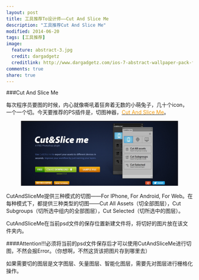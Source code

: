 ```yaml
---
layout: post
title: 工具推荐To设计师——Cut And Slice Me
description: "工具推荐Cut And Slice Me"
modified: 2014-06-20
tags: [工具推荐]
image:
  feature: abstract-3.jpg
  credit: dargadgetz
  creditlink: http://www.dargadgetz.com/ios-7-abstract-wallpaper-pack-for-iphone-5-and-ipod-touch-retina/
comments: true
share: true
---
```


###Cut And Slice Me

每次程序员要图的时候，内心就像嘶吼着狂奔着无数的小萌兔子，几十个icon，一个一个切。今天要推荐的PS插件是，切图神器，<a href="http://www.cutandslice.me/"><font color="#f2990b">Cut And Slice Me</font></a>。

<div style="text-align:center">
    <figure>
        <a><img src="/images/blog/cutandsliceme.png"/></a>
    </figure>
</div>

CutAndSliceMe提供三种模式的切图——For IPhone, For Android, For Web。在每种模式下，都提供三种类型的切图——Cut All Assets（切全部图层），Cut Subgroups（切所选中组内的全部图层），Cut Selected（切所选中的图层）。

CutAndSliceMe在当前psd文件的保存位置新建文件将，将切好的图片放在该文件夹内。

####Attention!!!必须将当前的psd文件保存后才可以使用CutAndSliceMe进行切图，不然会报Error。（你想啊，不然这货该把图片存到哪里去）

如果需要切的图层是文字图层、矢量图层、智能化图层，需要先对图层进行栅格化操作。
